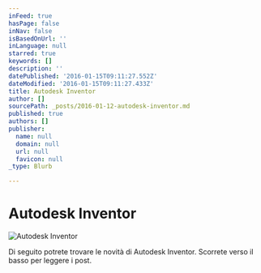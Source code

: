 ```yaml
---
inFeed: true
hasPage: false
inNav: false
isBasedOnUrl: ''
inLanguage: null
starred: true
keywords: []
description: ''
datePublished: '2016-01-15T09:11:27.552Z'
dateModified: '2016-01-15T09:11:27.433Z'
title: Autodesk Inventor
author: []
sourcePath: _posts/2016-01-12-autodesk-inventor.md
published: true
authors: []
publisher:
  name: null
  domain: null
  url: null
  favicon: null
_type: Blurb

---
```

# Autodesk Inventor
![Autodesk Inventor](https://the-grid-user-content.s3-us-west-2.amazonaws.com/d14371a2-3fc5-49af-acf1-e62c2f3e6f3f.png)

Di seguito potrete trovare le novità di Autodesk Inventor. Scorrete verso il basso per leggere i post.